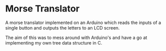 # Morse Translator

A morse translator implemented on an Arduino which reads the inputs of a single button and outputs the letters to an LCD screen.

The aim of this was to mess around with Arduino's and have a go at implementing my own tree data structure in C.
